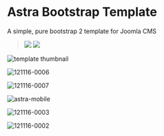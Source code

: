 # Astra Bootstrap Template

A simple, pure bootstrap 2 template for Joomla CMS

> ![][1]&nbsp;![][2]

![template thumbnail][3]

![121116-0006][4]

![121116-0007][5]

![astra-mobile][6]

![121116-0003][7]

![121116-0002][8]

   [1]: http://ext.asikart.com/images/phocadownload/compat_25.png
   [2]: http://ext.asikart.com/images/phocadownload/compat_30.png
   [3]: http://ext.asikart.com/images/templates/astra/template_thumbnail.png
   [4]: http://ext.asikart.com/images/templates/astra/121116-0006.jpg
   [5]: http://ext.asikart.com/images/templates/astra/121116-0007.jpg
   [6]: http://ext.asikart.com/images/templates/astra/astra-mobile.png
   [7]: http://ext.asikart.com/images/templates/astra/121116-0003.jpg
   [8]: http://ext.asikart.com/images/templates/astra/121116-0002.jpg
  